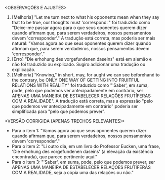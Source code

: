 <OBSERVAÇÕES E AJUSTES>
1. [Melhoria] "Let me turn next to what his opponents mean when they say that to be true, our thoughts must 'correspond.'" foi traduzido como "Deixe-me passar agora para o que seus oponentes querem dizer quando afirmam que, para serem verdadeiros, nossos pensamentos devem 'corresponder'." A tradução está correta, mas poderia ser mais natural: "Vamos agora ao que seus oponentes querem dizer quando afirmam que, para serem verdadeiros, nossos pensamentos devem 'corresponder'."
2. [Erro] "Die erhohung des vorgefundenen daseins" está em alemão e não foi traduzido ou explicado. Sugiro adicionar uma tradução ou explicação.
3. [Melhoria] "Knowing," in short, may, for aught we can see beforehand to the contrary, be ONLY ONE WAY OF GETTING INTO FRUITFUL RELATIONS WITH REALITY" foi traduzido como "'Saber', em suma, pode, pelo que podemos ver antecipadamente em contrário, ser APENAS UMA MANEIRA DE ESTABELECER RELAÇÕES FRUTÍFERAS COM A REALIDADE". A tradução está correta, mas a expressão "pelo que podemos ver antecipadamente em contrário" poderia ser simplificada para "pelo que podemos prever".

<VERSÃO CORRIGIDA (APENAS TRECHOS RELEVANTES)>
- Para o item 1: "Vamos agora ao que seus oponentes querem dizer quando afirmam que, para serem verdadeiros, nossos pensamentos devem 'corresponder'."
- Para o item 2: "Li outro dia, em um livro do Professor Eucken, uma frase, 'Die erhohung des vorgefundenen daseins' (a elevação da existência encontrada), que parece pertinente aqui."
- Para o item 3: "'Saber', em suma, pode, pelo que podemos prever, ser APENAS UMA MANEIRA DE ESTABELECER RELAÇÕES FRUTÍFERAS COM A REALIDADE, seja a cópia uma das relações ou não."